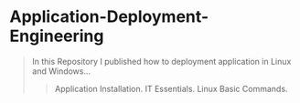 # Application-Deployment-Engineering
> In this Repository I published how to deployment application in Linux and Windows...
>> Application Installation.
>> IT Essentials.
>> Linux Basic Commands.
